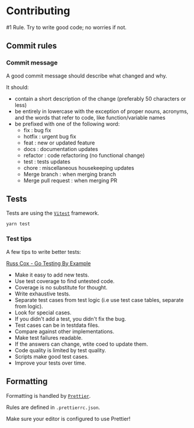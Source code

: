 # Contributing

#1 Rule. Try to write good code; no worries if not.

## Commit rules

### Commit message

A good commit message should describe what changed and why.

It should:

-   contain a short description of the change (preferably 50 characters or less)
-   be entirely in lowercase with the exception of proper nouns, acronyms, and the words that refer to code, like function/variable names
-   be prefixed with one of the following word:
    -   fix : bug fix
    -   hotfix : urgent bug fix
    -   feat : new or updated feature
    -   docs : documentation updates
    -   refactor : code refactoring (no functional change)
    -   test : tests updates
    -   chore : miscellaneous housekeeping updates
    -   Merge branch : when merging branch
    -   Merge pull request : when merging PR

## Tests

Tests are using the [`Vitest`](https://vitest.dev) framework.

```
yarn test
```

### Test tips

A few tips to write better tests:

[Russ Cox - Go Testing By Example](https://www.youtube.com/watch?v=1-o-iJlL4ak)

-   Make it easy to add new tests.
-   Use test coverage to find untested code.
-   Coverage is no substitute for thought.
-   Write exhaustive tests.
-   Separate test cases from test logic (i.e use test case tables, separate from logic).
-   Look for special cases.
-   If you didn't add a test, you didn't fix the bug.
-   Test cases can be in testdata files.
-   Compare against other implementations.
-   Make test failures readable.
-   If the answers can change, wtite coed to update them.
-   Code quality is limited by test quality.
-   Scripts make good test cases.
-   Improve your tests over time.

## Formatting

Formatting is handled by [`Prettier`](https://prettier.io).

Rules are defined in `.prettierrc.json`.

Make sure your editor is configured to use Prettier!

